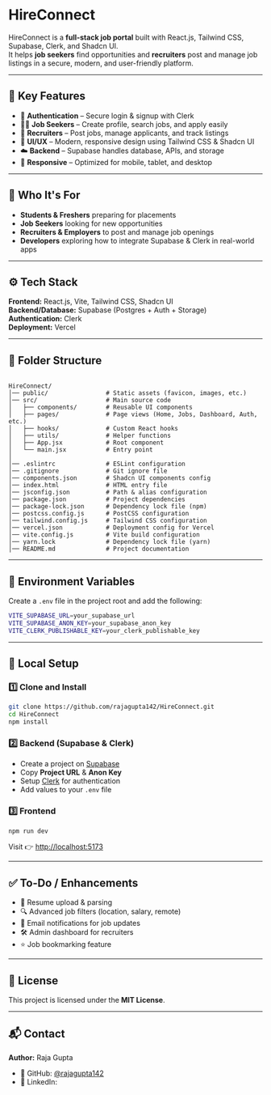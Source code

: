 # HireConnect

HireConnect is a **full-stack job portal** built with React.js, Tailwind CSS, Supabase, Clerk, and Shadcn UI.  
It helps **job seekers** find opportunities and **recruiters** post and manage job listings in a secure, modern, and user-friendly platform.

---

## 🌟 Key Features

- 🔐 **Authentication** – Secure login & signup with Clerk  
- 👨‍💼 **Job Seekers** – Create profile, search jobs, and apply easily  
- 🏢 **Recruiters** – Post jobs, manage applicants, and track listings  
- 🎨 **UI/UX** – Modern, responsive design using Tailwind CSS & Shadcn UI  
- ☁️ **Backend** – Supabase handles database, APIs, and storage  
- 📱 **Responsive** – Optimized for mobile, tablet, and desktop

---

## 👤 Who It's For

- **Students & Freshers** preparing for placements  
- **Job Seekers** looking for new opportunities  
- **Recruiters & Employers** to post and manage job openings  
- **Developers** exploring how to integrate Supabase & Clerk in real-world apps  

---

## ⚙️ Tech Stack

**Frontend:** React.js, Vite, Tailwind CSS, Shadcn UI  
**Backend/Database:** Supabase (Postgres + Auth + Storage)  
**Authentication:** Clerk  
**Deployment:** Vercel  

---

## 📁 Folder Structure

```

HireConnect/
│── public/                # Static assets (favicon, images, etc.)
│── src/                   # Main source code
│   ├── components/        # Reusable UI components
│   ├── pages/             # Page views (Home, Jobs, Dashboard, Auth, etc.)
│   ├── hooks/             # Custom React hooks
│   ├── utils/             # Helper functions
│   ├── App.jsx            # Root component
│   └── main.jsx           # Entry point
│
│── .eslintrc              # ESLint configuration
│── .gitignore             # Git ignore file
│── components.json        # Shadcn UI components config
│── index.html             # HTML entry file
│── jsconfig.json          # Path & alias configuration
│── package.json           # Project dependencies
│── package-lock.json      # Dependency lock file (npm)
│── postcss.config.js      # PostCSS configuration
│── tailwind.config.js     # Tailwind CSS configuration
│── vercel.json            # Deployment config for Vercel
│── vite.config.js         # Vite build configuration
│── yarn.lock              # Dependency lock file (yarn)
│── README.md              # Project documentation

````

---

## 🔑 Environment Variables

Create a `.env` file in the project root and add the following:

```bash
VITE_SUPABASE_URL=your_supabase_url
VITE_SUPABASE_ANON_KEY=your_supabase_anon_key
VITE_CLERK_PUBLISHABLE_KEY=your_clerk_publishable_key
````

---

## 🚀 Local Setup

### 1️⃣ Clone and Install

```bash
git clone https://github.com/rajagupta142/HireConnect.git
cd HireConnect
npm install
```

### 2️⃣ Backend (Supabase & Clerk)

* Create a project on [Supabase](https://supabase.com/)
* Copy **Project URL** & **Anon Key**
* Setup [Clerk](https://clerk.com/) for authentication
* Add values to your `.env` file

### 3️⃣ Frontend

```bash
npm run dev
```

Visit 👉 [http://localhost:5173](http://localhost:5173)

---

## ✅ To-Do / Enhancements

* 📄 Resume upload & parsing
* 🔍 Advanced job filters (location, salary, remote)
* 📧 Email notifications for job updates
* 🛠️ Admin dashboard for recruiters
* ⭐ Job bookmarking feature

---

## 📜 License

This project is licensed under the **MIT License**.

---

## 📬 Contact

**Author:** Raja Gupta

* 📌 GitHub: [@rajagupta142](https://github.com/rajagupta142)
* 📌 LinkedIn:


